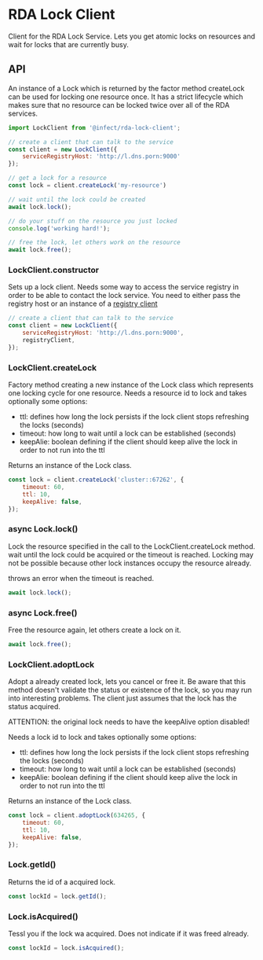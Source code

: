 # RDA Lock Client

Client for the RDA Lock Service. Lets you get atomic locks on resources and wait 
for locks that are currently busy.


## API

An instance of a Lock which is returned by the factor method createLock can be 
used for locking one resource once. It has a strict lifecycle which makes sure 
that no resource can be locked twice over all of the RDA services.


```javascript
import LockClient from '@infect/rda-lock-client';

// create a client that can talk to the service
const client = new LockClient({
    serviceRegistryHost: 'http://l.dns.porn:9000'
});

// get a lock for a resource
const lock = client.createLock('my-resource')

// wait until the lock could be created
await lock.lock();

// do your stuff on the resource you just locked
console.log('working hard!');

// free the lock, let others work on the resource
await lock.free();
```


### LockClient.constructor

Sets up a lock client. Needs some way to access the service registry in order
to be able to contact the lock service. You need to either pass the registry
host or an instance of a [registry client](https://www.npmjs.com/package/@infect/rda-service-registry-client)

```javascript
// create a client that can talk to the service
const client = new LockClient({
    serviceRegistryHost: 'http://l.dns.porn:9000',
    registryClient,
});
```


### LockClient.createLock

Factory method creating a new instance of the Lock class which represents one
locking cycle for one resource. Needs a resource id to lock and takes optionally
some options:

- ttl: defines how long the lock persists if the lock client stops refreshing the locks (seconds)
- timeout: how long to wait until a lock can be established (seconds)
- keepAlie: boolean defining if the client should keep alive the lock in order to not run into the ttl

Returns an instance of the Lock class.

```javascript
const lock = client.createLock('cluster::67262', {
    timeout: 60,
    ttl: 10,
    keepAlive: false,
});
```


### async Lock.lock()

Lock the resource specified in the call to the LockClient.createLock method. 
wait until the lock could be acquired or the timeout is reached. Locking may
not be possible because other lock instances occupy the resource already.

throws an error when the timeout is reached.

```javascript
await lock.lock();
```



### async Lock.free()

Free the resource again, let others create a lock on it.

```javascript
await lock.free();
```


### LockClient.adoptLock

Adopt a already created lock, lets you cancel or free it. Be aware that this 
method doesn't validate the status or existence of the lock, so you may run 
into interesting problems. The client just assumes that the lock has the status 
acquired. 

ATTENTION: the original lock needs to have the keepAlive option disabled!

Needs a lock id to lock and takes optionally some options:

- ttl: defines how long the lock persists if the lock client stops refreshing the locks (seconds)
- timeout: how long to wait until a lock can be established (seconds)
- keepAlie: boolean defining if the client should keep alive the lock in order to not run into the ttl

Returns an instance of the Lock class.

```javascript
const lock = client.adoptLock(634265, {
    timeout: 60,
    ttl: 10,
    keepAlive: false,
});
```


### Lock.getId()

Returns the id of a acquired lock.

```javascript
const lockId = lock.getId();
```


### Lock.isAcquired()

Tessl you if the lock wa acquired. Does not indicate if it was freed already.

```javascript
const lockId = lock.isAcquired();
```